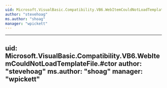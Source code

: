 ```yaml
---
uid: Microsoft.VisualBasic.Compatibility.VB6.WebItemCouldNotLoadTemplateFile
author: "stevehoag"
ms.author: "shoag"
manager: "wpickett"
---
```


---
uid: Microsoft.VisualBasic.Compatibility.VB6.WebItemCouldNotLoadTemplateFile.#ctor
author: "stevehoag"
ms.author: "shoag"
manager: "wpickett"
---
